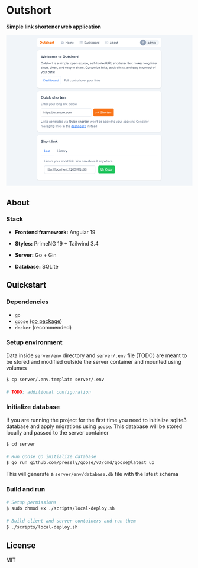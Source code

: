 # Outshort

**Simple link shortener web application**

![thumbnail](assets/home_page.png)

## About

### Stack

-   **Frontend framework:** Angular 19

-   **Styles:** PrimeNG 19 + Tailwind 3.4

-   **Server:** Go + Gin

-   **Database:** SQLite

## Quickstart

### Dependencies

-   `go`
-   `goose` ([go package](https://github.com/pressly/goose))
-   `docker` (recommended)

### Setup environment

Data inside `server/env` directory and `server/.env` file (TODO) are meant to be stored and modified outside the server container and mounted using volumes

```sh
$ cp server/.env.template server/.env

# TODO: additional configuration
```

### Initialize database

If you are running the project for the first time you need to initialize sqlite3 database and apply migrations using `goose`. This database will be stored locally and passed to the server container

```sh
$ cd server

# Run goose go initialize database
$ go run github.com/pressly/goose/v3/cmd/goose@latest up
```

This will generate a `server/env/database.db` file with the latest schema

### Build and run

```sh
# Setup permissions
$ sudo chmod +x ./scripts/local-deploy.sh

# Build client and server containers and run them
$ ./scripts/local-deploy.sh
```

## License

MIT
